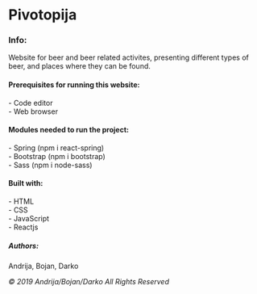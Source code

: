 <h1> Pivotopija </h1>

<h3>Info:</h3>
Website for beer and beer related activites, presenting different types of beer, and places where they can be found.

<h4>Prerequisites for running this website:</h4>
- Code editor</br>
- Web browser


<h4>Modules needed to run the project:</h4>
- Spring (npm i react-spring)</br>
- Bootstrap (npm i bootstrap)</br>
- Sass (npm i node-sass)

<h4>Built with:</h4>
- HTML</br>
- CSS</br>
- JavaScript</br>
- Reactjs

<h5>Authors:</h5>
Andrija, Bojan, Darko</br>

<i>© 2019 Andrija/Bojan/Darko All Rights Reserved</i>
